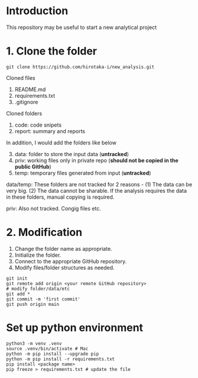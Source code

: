 # Introduction
This repository may be useful to start a new analytical project

# 1. Clone the folder

```
git clone https://github.com/hirotaka-i/new_analysis.git
```

Cloned files
1. README.md
4. requirements.txt
5. .gitignore

Cloned folders
1. code: code snipets
2. report: summary and reports

In addition, I would add the folders like below

3. data: folder to store the input data (**untracked**)
4. priv: working files only in private repo (**should not be copied in the public GitHub**)
5. temp: temporary files generated from input (**untracked**)

data/temp: These folders are not tracked for 2 reasons - (1) The data can be very big. (2) The data cannot be sharable. If the analysis requires the data in these folders, manual copying is required.

priv: Also not tracked. Congig files etc. 


# 2. Modification
1. Change the folder name as appropriate.
2. Initialize the folder.
3. Connect to the appropriate GitHub repository.
3. Modify files/folder structures as needed.

```
git init
git remote add origin <your remote GitHub repository>
# modify folder/data/etc
git add *
git commit -m 'first commit'
git push origin main
```

# Set up python environment
```
python3 -m venv .venv
source .venv/bin/activate # Mac
python -m pip install --upgrade pip
python -m pip install -r requirements.txt
pip install <package name>
pip freeze > requirements.txt # update the file
```


